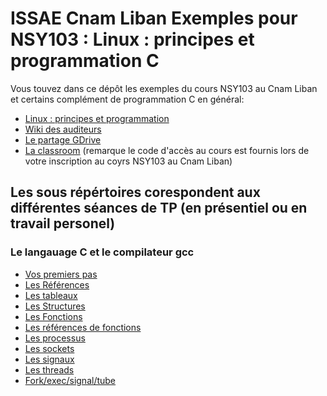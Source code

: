 # ISSAE Cnam Liban Exemples pour NSY103 : Linux : principes et programmation C

Vous touvez dans ce dépôt les exemples du cours NSY103 au Cnam Liban et certains complément de programmation C en général: 

 * [Linux : principes et programmation](http://cours.cofares.net/cours-du-cnam/linux-principes-et-programmation-nsy103)
 * [Wiki des auditeurs](http://wiki.cofares.net)
 * [Le partage GDrive](https://drive.google.com/drive/folders/0B2NK97qOKj2ja2xMbGx1NnZCdzA?usp=sharing)
 * [La classroom](https://classroom.google.com/u/2/c/MjQwOTg4MjI4OVpa) (remarque le code d'accès au cours est fournis lors de votre inscription au coyrs NSY103 au Cnam Liban)
 
## Les sous répértoires corespondent aux différentes séances de TP (en présentiel ou en travail personel)

### Le langauage C et le compilateur gcc

* [Vos premiers pas](GCC/PremiersProgrammes)
* [Les Références](GCC/lesReferences/)
* [Les tableaux](GCC/lesTableaux)
* [Les Structures](GCC/lesStructures)
* [Les Fonctions](GCC/lesFonctions)
* [Les références de fonctions](GCC/ReferenceFonctions)
* [Les processus]()
* [Les sockets](Sockets)
* [Les signaux](BaseProgLinux/Signals)
* [Les threads](BaseProgLinux/Threads)
* [Fork/exec/signal/tube](BaseProgLinux/)

